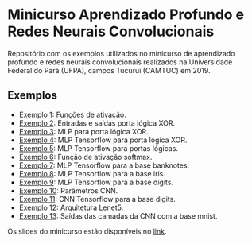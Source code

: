 # Minicurso Aprendizado Profundo e Redes Neurais Convolucionais

Repositório com os exemplos utilizados no minicurso de aprendizado profundo e redes neurais convolucionais realizados na Universidade Federal do Pará (UFPA), campos Tucuruí (CAMTUC) em 2019.

## Exemplos

- [Exemplo 1](exemplo1_activations.py): Funções de ativação.
- [Exemplo 2](exemplo2_xorIO.py): Entradas e saídas porta lógica XOR.
- [Exemplo 3](exemplo3_xor.py): MLP para porta lógica XOR.
- [Exemplo 4](exemplo4_xorSGD.py): MLP Tensorflow para porta lógica XOR.
- [Exemplo 5](exemplo5_logic.py): MLP Tensorflow para portas lógicas.
- [Exemplo 6](exemplo6_softmax.py): Função de ativação softmax.
- [Exemplo 7](exemplo7_banknotes.py): MLP Tensorflow para a base banknotes.
- [Exemplo 8](exemplo8_iris.py): MLP Tensorflow para a base iris.
- [Exemplo 9](exemplo9_digitis.py): MLP Tensorflow para a base digits.
- [Exemplo 10](exemplo10_convparams.py): Parâmetros CNN.
- [Exemplo 11](exemplo11_digitis.py): CNN Tensorflow para a base digits.
- [Exemplo 12](exemplo12_lenet5.py): Arquitetura Lenet5.
- [Exemplo 13](exemplo13_layers.py): Saídas das camadas da CNN com a base mnist.

Os slides do minicurso estão disponíveis no [link](https://mega.nz/file/WB8HwQrb#AQD8JsvRrER4QlAip-hu5e06v2FrlGHoVmkYrLpAnBU).